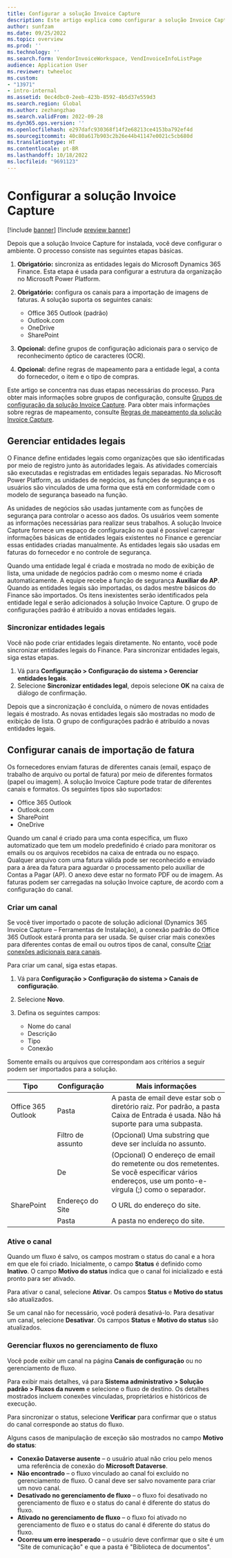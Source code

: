 ```yaml
---
title: Configurar a solução Invoice Capture
description: Este artigo explica como configurar a solução Invoice Capture.
author: sunfzam
ms.date: 09/25/2022
ms.topic: overview
ms.prod: ''
ms.technology: ''
ms.search.form: VendorInvoiceWorkspace, VendInvoiceInfoListPage
audience: Application User
ms.reviewer: twheeloc
ms.custom:
- "13971"
- intro-internal
ms.assetid: 0ec4dbc0-2eeb-423b-8592-4b5d37e559d3
ms.search.region: Global
ms.author: zezhangzhao
ms.search.validFrom: 2022-09-28
ms.dyn365.ops.version: ''
ms.openlocfilehash: e297dafc930368f14f2e68213ce4153ba792ef4d
ms.sourcegitcommit: 40c80a617b903c2b26e44b41147e0021c5cb680d
ms.translationtype: HT
ms.contentlocale: pt-BR
ms.lasthandoff: 10/18/2022
ms.locfileid: "9691123"
---
```

# <a name="configure-the-invoice-capture-solution"></a>Configurar a solução Invoice Capture

[!include [banner](../includes/banner.md)]
[!include [preview banner](../includes/preview-banner.md)]

Depois que a solução Invoice Capture for instalada, você deve configurar o ambiente. O processo consiste nas seguintes etapas básicas.

1. **Obrigatório:** sincroniza as entidades legais do Microsoft Dynamics 365 Finance. Esta etapa é usada para configurar a estrutura da organização no Microsoft Power Platform.
2. **Obrigatório:** configura os canais para a importação de imagens de faturas. A solução suporta os seguintes canais:

    - Office 365 Outlook (padrão)
    - Outlook.com
    - OneDrive
    - SharePoint

3. **Opcional:** define grupos de configuração adicionais para o serviço de reconhecimento óptico de caracteres (OCR).
4. **Opcional:** define regras de mapeamento para a entidade legal, a conta do fornecedor, o item e o tipo de compras.

Este artigo se concentra nas duas etapas necessárias do processo. Para obter mais informações sobre grupos de configuração, consulte [Grupos de configuração da solução Invoice Capture](invoice-capture-config-group.md). Para obter mais informações sobre regras de mapeamento, consulte [Regras de mapeamento da solução Invoice Capture](invoice-capture-mapping-rules.md).

## <a name="manage-legal-entities"></a>Gerenciar entidades legais

O Finance define entidades legais como organizações que são identificadas por meio de registro junto às autoridades legais. As atividades comerciais são executadas e registradas em entidades legais separadas. No Microsoft Power Platform, as unidades de negócios, as funções de segurança e os usuários são vinculados de uma forma que está em conformidade com o modelo de segurança baseado na função.

As unidades de negócios são usadas juntamente com as funções de segurança para controlar o acesso aos dados. Os usuários veem somente as informações necessárias para realizar seus trabalhos. A solução Invoice Capture fornece um espaço de configuração no qual é possível carregar informações básicas de entidades legais existentes no Finance e gerenciar essas entidades criadas manualmente. As entidades legais são usadas em faturas do fornecedor e no controle de segurança.

Quando uma entidade legal é criada e mostrada no modo de exibição de lista, uma unidade de negócios padrão com o mesmo nome é criada automaticamente. A equipe recebe a função de segurança **Auxiliar do AP**. Quando as entidades legais são importadas, os dados mestre básicos do Finance são importados. Os itens inexistentes serão identificados pela entidade legal e serão adicionados à solução Invoice Capture. O grupo de configurações padrão é atribuído a novas entidades legais.

### <a name="sync-legal-entities"></a>Sincronizar entidades legais

Você não pode criar entidades legais diretamente. No entanto, você pode sincronizar entidades legais do Finance. Para sincronizar entidades legais, siga estas etapas.

1. Vá para **Configuração \> Configuração do sistema \> Gerenciar entidades legais**.
2. Selecione **Sincronizar entidades legal**, depois selecione **OK** na caixa de diálogo de confirmação.

Depois que a sincronização é concluída, o número de novas entidades legais é mostrado. As novas entidades legais são mostradas no modo de exibição de lista. O grupo de configurações padrão é atribuído a novas entidades legais.

## <a name="configure-invoice-import-channels"></a>Configurar canais de importação de fatura

Os fornecedores enviam faturas de diferentes canais (email, espaço de trabalho de arquivo ou portal de fatura) por meio de diferentes formatos (papel ou imagem). A solução Invoice Capture pode tratar de diferentes canais e formatos. Os seguintes tipos são suportados:

- Office 365 Outlook
- Outlook.com
- SharePoint
- OneDrive

Quando um canal é criado para uma conta específica, um fluxo automatizado que tem um modelo predefinido é criado para monitorar os emails ou os arquivos recebidos na caixa de entrada ou no espaço. Qualquer arquivo com uma fatura válida pode ser reconhecido e enviado para a área da fatura para aguardar o processamento pelo auxiliar de Contas a Pagar (AP). O anexo deve estar no formato PDF ou de imagem. As faturas podem ser carregadas na solução Invoice capture, de acordo com a configuração do canal.

### <a name="create-a-channel"></a>Criar um canal

Se você tiver importado o pacote de solução adicional (Dynamics 365 Invoice Capture – Ferramentas de Instalação), a conexão padrão do Office 365 Outlook estará pronta para ser usada. Se quiser criar mais conexões para diferentes contas de email ou outros tipos de canal, consulte [Criar conexões adicionais para canais](invoice-capture-advanced-settings.md#create-additional-connections-for-channels).

Para criar um canal, siga estas etapas.

1. Vá para **Configuração \> Configuração do sistema \> Canais de configuração**.
2. Selecione **Novo**.
3. Defina os seguintes campos:

    - Nome do canal
    - Descrição
    - Tipo
    - Conexão

Somente emails ou arquivos que correspondam aos critérios a seguir podem ser importados para a solução.

| Tipo               | Configuração  | Mais informações |
|--------------------|----------------|------------------|
| Office 365 Outlook | Pasta         | A pasta de email deve estar sob o diretório raiz. Por padrão, a pasta Caixa de Entrada é usada. Não há suporte para uma subpasta. |
|                    | Filtro de assunto | (Opcional) Uma substring que deve ser incluída no assunto. |
|                    | De           | (Opcional) O endereço de email do remetente ou dos remetentes. Se você especificar vários endereços, use um ponto-e-vírgula (;) como o separador. |
| SharePoint         | Endereço do Site   | O URL do endereço do site. |
|                    | Pasta         | A pasta no endereço do site. |

### <a name="activate-the-channel"></a>Ative o canal

Quando um fluxo é salvo, os campos mostram o status do canal e a hora em que ele foi criado. Inicialmente, o campo **Status** é definido como **Inativo**. O campo **Motivo do status** indica que o canal foi inicializado e está pronto para ser ativado.

Para ativar o canal, selecione **Ativar**. Os campos **Status** e **Motivo do status** são atualizados.

Se um canal não for necessário, você poderá desativá-lo. Para desativar um canal, selecione **Desativar**. Os campos **Status** e **Motivo do status** são atualizados.

### <a name="manage-flows-in-flow-management"></a>Gerenciar fluxos no gerenciamento de fluxo

Você pode exibir um canal na página **Canais de configuração** ou no gerenciamento de fluxo.

Para exibir mais detalhes, vá para **Sistema administrativo \> Solução padrão \> Fluxos da nuvem** e selecione o fluxo de destino. Os detalhes mostrados incluem conexões vinculadas, proprietários e históricos de execução.

Para sincronizar o status, selecione **Verificar** para confirmar que o status do canal corresponde ao status do fluxo.

Alguns casos de manipulação de exceção são mostrados no campo **Motivo do status**:

- **Conexão Dataverse ausente** – o usuário atual não criou pelo menos uma referência de conexão do **Microsoft Dataverse**.
- **Não encontrado** – o fluxo vinculado ao canal foi excluído no gerenciamento de fluxo. O canal deve ser salvo novamente para criar um novo canal.
- **Desativado no gerenciamento de fluxo** – o fluxo foi desativado no gerenciamento de fluxo e o status do canal é diferente do status do fluxo.
- **Ativado no gerenciamento de fluxo** – o fluxo foi ativado no gerenciamento de fluxo e o status do canal é diferente do status do fluxo.
- **Ocorreu um erro inesperado** – o usuário deve confirmar que o site é um "Site de comunicação" e que a pasta é "Biblioteca de documentos".
